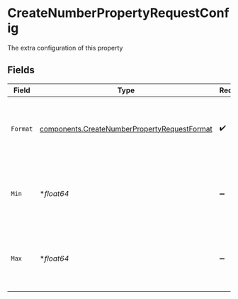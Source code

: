 # CreateNumberPropertyRequestConfig

The extra configuration of this property


## Fields

| Field                                                                                                        | Type                                                                                                         | Required                                                                                                     | Description                                                                                                  | Example                                                                                                      |
| ------------------------------------------------------------------------------------------------------------ | ------------------------------------------------------------------------------------------------------------ | ------------------------------------------------------------------------------------------------------------ | ------------------------------------------------------------------------------------------------------------ | ------------------------------------------------------------------------------------------------------------ |
| `Format`                                                                                                     | [components.CreateNumberPropertyRequestFormat](../../models/components/createnumberpropertyrequestformat.md) | :heavy_check_mark:                                                                                           | The format of the property (if for currency, value is in cents)                                              |                                                                                                              |
| `Min`                                                                                                        | **float64*                                                                                                   | :heavy_minus_sign:                                                                                           | The minimum allowed (if for currency, value is in cents)                                                     | 0                                                                                                            |
| `Max`                                                                                                        | **float64*                                                                                                   | :heavy_minus_sign:                                                                                           | The maximum allowed (if for currency, value is in cents)                                                     | 100                                                                                                          |